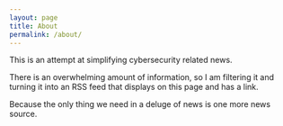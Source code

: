 ```yaml
---
layout: page
title: About
permalink: /about/
---
```


This is an attempt at simplifying cybersecurity related news.

There is an overwhelming amount of information, so I am filtering it and
turning it into an RSS feed that displays on this page and has a link.

Because the only thing we need in a deluge of news is one more news source. 
